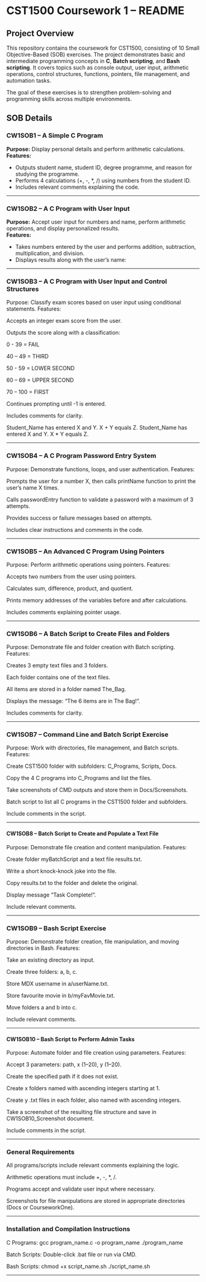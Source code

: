 # CST1500 Coursework 1 – README

## Project Overview
This repository contains the coursework for CST1500, consisting of 10 Small Objective-Based (SOB) exercises. The project demonstrates basic and intermediate programming concepts in **C**, **Batch scripting**, and **Bash scripting**. It covers topics such as console output, user input, arithmetic operations, control structures, functions, pointers, file management, and automation tasks.

The goal of these exercises is to strengthen problem-solving and programming skills across multiple environments.


## SOB Details

### CW1SOB1 – A Simple C Program
**Purpose:** Display personal details and perform arithmetic calculations.  
**Features:**  
- Outputs student name, student ID, degree programme, and reason for studying the programme.  
- Performs 4 calculations (+, -, *, /) using numbers from the student ID.  
- Includes relevant comments explaining the code.

----

### CW1SOB2 – A C Program with User Input
**Purpose:** Accept user input for numbers and name, perform arithmetic operations, and display personalized results.  
**Features:**  
- Takes numbers entered by the user and performs addition, subtraction, multiplication, and division.  
- Displays results along with the user’s name:
  
----


### CW1SOB3 – A C Program with User Input and Control Structures

Purpose: Classify exam scores based on user input using conditional statements.
Features:

Accepts an integer exam score from the user.

Outputs the score along with a classification:

0 - 39 = FAIL

40 – 49 = THIRD

50 - 59 = LOWER SECOND

60 – 69 = UPPER SECOND

70 – 100 = FIRST

Continues prompting until -1 is entered.

Includes comments for clarity.

Student_Name has entered X and Y. X + Y equals Z.
Student_Name has entered X and Y. X * Y equals Z.

----


### CW1SOB4 – A C Program Password Entry System

Purpose: Demonstrate functions, loops, and user authentication.
Features:

Prompts the user for a number X, then calls printName function to print the user’s name X times.

Calls passwordEntry function to validate a password with a maximum of 3 attempts.

Provides success or failure messages based on attempts.

Includes clear instructions and comments in the code.

---- 

### CW1SOB5 – An Advanced C Program Using Pointers

Purpose: Perform arithmetic operations using pointers.
Features:

Accepts two numbers from the user using pointers.

Calculates sum, difference, product, and quotient.

Prints memory addresses of the variables before and after calculations.

Includes comments explaining pointer usage.

----

### CW1SOB6 – A Batch Script to Create Files and Folders

Purpose: Demonstrate file and folder creation with Batch scripting.
Features:

Creates 3 empty text files and 3 folders.

Each folder contains one of the text files.

All items are stored in a folder named The_Bag.

Displays the message: “The 6 items are in The Bag!”.

Includes comments for clarity.

----

### CW1SOB7 – Command Line and Batch Script Exercise

Purpose: Work with directories, file management, and Batch scripts.
Features:

Create CST1500 folder with subfolders: C_Programs, Scripts, Docs.

Copy the 4 C programs into C_Programs and list the files.

Take screenshots of CMD outputs and store them in Docs/Screenshots.

Batch script to list all C programs in the CST1500 folder and subfolders.

Include comments in the script.

----

#### CW1SOB8 – Batch Script to Create and Populate a Text File

Purpose: Demonstrate file creation and content manipulation.
Features:

Create folder myBatchScript and a text file results.txt.

Write a short knock-knock joke into the file.

Copy results.txt to the folder and delete the original.

Display message “Task Complete!”.

Include relevant comments.

----

### CW1SOB9 – Bash Script Exercise

Purpose: Demonstrate folder creation, file manipulation, and moving directories in Bash.
Features:

Take an existing directory as input.

Create three folders: a, b, c.

Store MDX username in a/userName.txt.

Store favourite movie in b/myFavMovie.txt.

Move folders a and b into c.

Include relevant comments.

----

#### CW1SOB10 – Bash Script to Perform Admin Tasks

Purpose: Automate folder and file creation using parameters.
Features:

Accept 3 parameters: path, x (1–20), y (1–20).

Create the specified path if it does not exist.

Create x folders named with ascending integers starting at 1.

Create y .txt files in each folder, also named with ascending integers.

Take a screenshot of the resulting file structure and save in CW1SOB10_Screenshot document.

Include comments in the script.

----

### General Requirements

All programs/scripts include relevant comments explaining the logic.

Arithmetic operations must include +, -, *, /.

Programs accept and validate user input where necessary.

Screenshots for file manipulations are stored in appropriate directories (Docs or CourseworkOne).

----

### Installation and Compilation Instructions

C Programs:
gcc program_name.c -o program_name
./program_name

Batch Scripts: Double-click .bat file or run via CMD.

Bash Scripts:
chmod +x script_name.sh
./script_name.sh

----
